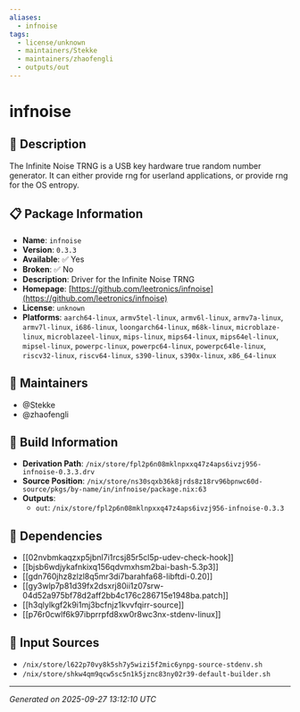 ```yaml
---
aliases:
  - infnoise
tags:
  - license/unknown
  - maintainers/Stekke
  - maintainers/zhaofengli
  - outputs/out
---
```


# infnoise

## 📝 Description

The Infinite Noise TRNG is a USB key hardware true random number generator.
It can either provide rng for userland applications, or provide rng for the OS entropy.


## 📋 Package Information

- **Name**: `infnoise`
- **Version**: `0.3.3`
- **Available**: ✅ Yes
- **Broken**: ✅ No
- **Description**: Driver for the Infinite Noise TRNG
- **Homepage**: [https://github.com/leetronics/infnoise](https://github.com/leetronics/infnoise)
- **License**: `unknown`
- **Platforms**: `aarch64-linux`, `armv5tel-linux`, `armv6l-linux`, `armv7a-linux`, `armv7l-linux`, `i686-linux`, `loongarch64-linux`, `m68k-linux`, `microblaze-linux`, `microblazeel-linux`, `mips-linux`, `mips64-linux`, `mips64el-linux`, `mipsel-linux`, `powerpc-linux`, `powerpc64-linux`, `powerpc64le-linux`, `riscv32-linux`, `riscv64-linux`, `s390-linux`, `s390x-linux`, `x86_64-linux`
## 👥 Maintainers

- @Stekke
- @zhaofengli


## 🔧 Build Information

- **Derivation Path**: `/nix/store/fpl2p6n08mklnpxxq47z4aps6ivzj956-infnoise-0.3.3.drv`
- **Source Position**: `/nix/store/ns30sqxb36k8jrds8z18rv96bpnwc60d-source/pkgs/by-name/in/infnoise/package.nix:63`
- **Outputs**:
  - `out`:  `/nix/store/fpl2p6n08mklnpxxq47z4aps6ivzj956-infnoise-0.3.3`

## 🔗 Dependencies

- [[02nvbmkaqzxp5jbnl7i1rcsj85r5cl5p-udev-check-hook]]
- [[bjsb6wdjykafnkixq156qdvmxhsm2bai-bash-5.3p3]]
- [[gdn760jhz8zlzl8q5mr3di7barahfa68-libftdi-0.20]]
- [[gy3wlp7p81d39fx2dsxrj80ii1z07srw-04d52a975bf78d2aff2bb4c176c286715e1948ba.patch]]
- [[h3qlylkgf2k9i1mj3bcfnjz1kvvfqirr-source]]
- [[p76r0cwlf6k97ibprrpfd8xw0r8wc3nx-stdenv-linux]]

## 📁 Input Sources

- `/nix/store/l622p70vy8k5sh7y5wizi5f2mic6ynpg-source-stdenv.sh`
- `/nix/store/shkw4qm9qcw5sc5n1k5jznc83ny02r39-default-builder.sh`

---
*Generated on 2025-09-27 13:12:10 UTC*
